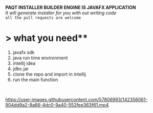 **PAQT INSTALLER BUILDER ENGINE IS JAVAFX APPLICATION**
<br>
*It will generate installer for you with out writing code*
<br>
`all the pull requests are welcome`
<br>

# > what you need**
1. javafx sdk
2. java run time environment
3. intellij idea
4. jdbc.jar
5. clone the repo and import in intellij
6. run the main function

<br>




https://user-images.githubusercontent.com/57806993/142356061-904dd9a2-8a66-4dc0-9a40-552fee363f61.mp4

